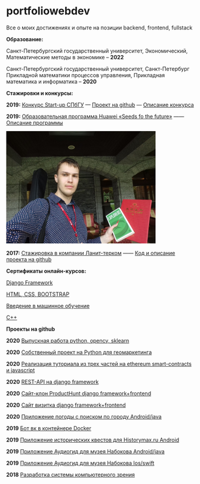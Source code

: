 # portfoliowebdev
Все о моих достижениях и опыте на позиции backend, frontend, fullstack

**Образование:**

Санкт-Петербургский государственный университет,
Экономический, Математические методы в экономике – **2022**

Санкт-Петербургский государственный университет, Санкт-Петербург
Прикладной математики процессов управления, Прикладная математика и информатика – **2020**

**Стажировки и конкурсы:**

**2019:** [Конкурс Start-up СПбГУ](стартап.pdf) — [Проект на github](https://github.com/buchacha/HistoryQuestsAndroid) — [Описание конкурса](https://fund.spbu.ru/Startup_spbgu_2020.html)

**2019:** [Образовательная программа Huawei «Seeds fo the future»](P1370734-min-конвертирован_compressed.pdf) —— [Описание программы](https://drive.google.com/file/d/1iLbiOxaqK6t7lTB9cedIIgFuxCl7XPl)

<img src="https://github.com/egorkrasilnikov/portfoliowebdev/blob/master/mugpLbmhvDE.jpg" width="400" />

**2017:** [Стажировка в компании Ланит-терком](справка_о_стажировке.pdf) —— [Код и описание проекта на github](https://github.com/Egor322129/3dReconstructionSFP)

**Сертификаты онлайн-курсов:**

[Django Framework](https://vk.cc/awV3zx)

[HTML, CSS, BOOTSTRAP](https://vk.cc/awV3Ej)

[Введение в машинное обучение](https://vk.cc/awV3nI)

[С++](https://stepik.org/cert/42890)

**Проекты на github**

**2020** [Выпускная работа python, opencv, sklearn](https://github.com/buchacha/severstal_steel_nedopal_classification)

**2020** [Собственный проект на Python для геомаркетинга](https://github.com/buchacha/marketing_investigation)

**2020** [Реализация туториала из трех частей на ethereum smart-contracts и javascript](https://github.com/buchacha/voting)

**2020** [REST-API на django framework](https://github.com/buchacha/python-rest-api-more)

**2020** [Сайт-клон ProductHunt django framework+frontend](https://github.com/buchacha/producthunt-project)

**2020** [Сайт визитка django framework+frontend](https://github.com/buchacha/portfolio-project)

**2020** [Приложение погоды с поиском по городу Android/java](https://github.com/buchacha/KritTest3)

**2019** [Бот вк в контейнере Docker](https://github.com/buchacha/botvk-in-docker)

**2019** [Приложение исторических квестов для Historymax.ru Android](https://github.com/buchacha/HistoryQuestsAndroid)

**2019** [Приложение Аудиогид для музея Набокова Android/java](https://github.com/buchacha/audiogid2-android)

**2019** [Приложение Аудиогид для музея Набокова Ios/swift](https://github.com/buchacha/audiogid2)

**2018** [Разработка системы компьютерного зрения](https://github.com/Egor322129/3dReconstructionSFP)



